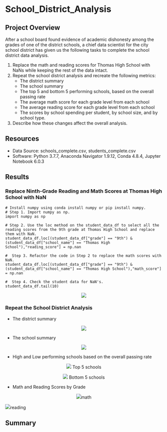 # School_District_Analysis

## Project Overview
After a school board found evidence of academic dishonesty among the grades of one of the district schools, a chief data scientist for the city school district has given us the following tasks to complete the school district data analysis.

1. Replace the math and reading scores for Thomas High School with NaNs while keeping the rest of the data intact.
2. Repeat the school district analysis and recreate the following metrics:
    - The district summary
    - The school summary
    - The top 5 and bottom 5 performing schools, based on the overall passing rate
    - The average math score for each grade level from each school
    - The average reading score for each grade level from each school
    - The scores by school spending per student, by school size, and by school type.
3. Describe how these changes affect the overall analysis.

## Resources
- Data Source: schools_complete.csv, students_complete.csv
- Software: Python 3.7.7, Anaconda Navigator 1.9.12, Conda 4.8.4, Jupyter Notebook 6.0.3

## Results

### Replace Ninth-Grade Reading and Math Scores at Thomas High School with NaN
```
# Install numpy using conda install numpy or pip install numpy. 
# Step 1. Import numpy as np.
import numpy as np

# Step 2. Use the loc method on the student_data_df to select all the reading scores from the 9th grade at Thomas High School and replace them with NaN.
student_data_df.loc[(student_data_df["grade"] == "9th") & (student_data_df["school_name"] == "Thomas High School"),"reading_score"] = np.nan

#  Step 3. Refactor the code in Step 2 to replace the math scores with NaN.
student_data_df.loc[(student_data_df["grade"] == "9th") & (student_data_df["school_name"] == "Thomas High School"),"math_score"] = np.nan

#  Step 4. Check the student data for NaN's. 
student_data_df.tail(10)
```
<p align="center">
  <img src="https://user-images.githubusercontent.com/68669675/90834754-9959c300-e310-11ea-9104-5b9fc311df42.png">
</p>

### Repeat the School District Analysis

- The district summary
<p align="center">
  <img src="https://user-images.githubusercontent.com/68669675/90834746-98c12c80-e310-11ea-9bb1-90c5b80a0cfa.png">
</p>

- The school summary
<p align="center">
  <img src="https://user-images.githubusercontent.com/68669675/90834757-99f25980-e310-11ea-824a-15157afc96a4.png">
</p>

- High and Low performing schools based on the overall passing rate
<p align="center">
  <img src="https://user-images.githubusercontent.com/68669675/90834767-9bbc1d00-e310-11ea-8bbf-aac572055b80.png">
  Top 5 schools
</p>
<p align="center">
  <img src="https://user-images.githubusercontent.com/68669675/90836950-4551dd00-e316-11ea-82e8-8dc7fbc9b609.png">
  Bottom 5 schools
</p>

- Math and Reading Scores by Grade
<p align="center">
  <img src="https://user-images.githubusercontent.com/68669675/90834748-98c12c80-e310-11ea-8e79-5471f2832077.png">math

  <img src="https://user-images.githubusercontent.com/68669675/90834752-9959c300-e310-11ea-921d-dbe0afd02c4d.png">reading
</p>

## Summary


